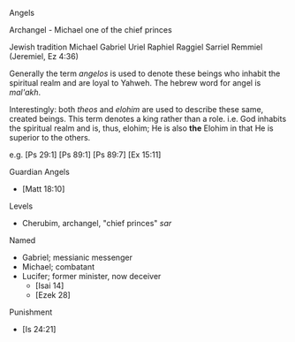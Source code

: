 Angels

Archangel - Michael
	one of the chief princes

Jewish tradition
	Michael
	Gabriel
	Uriel
	Raphiel
	Raggiel
	Sarriel
	Remmiel (Jeremiel, Ez 4:36)


Generally the term _angelos_ is used to denote these beings who inhabit the spiritual realm and are loyal to Yahweh.  The hebrew word for angel is _mal'akh_.

Interestingly: both _theos_ and _elohim_ are used to describe these same, created beings.
This term denotes a king rather than a role.
i.e. God inhabits the spiritual realm and is, thus, elohim; He is also **the** Elohim in that He is superior to the others.

e.g.
[Ps 29:1]
[Ps 89:1]
[Ps 89:7]
[Ex 15:11]


Guardian Angels
- [Matt 18:10]


Levels
- Cherubim, archangel, "chief princes" _sar_



Named
- Gabriel; messianic messenger
- Michael; combatant
- Lucifer; former minister, now deceiver
	- [Isai 14]
	- [Ezek 28]


Punishment
- [Is 24:21]
